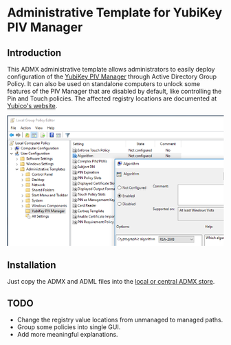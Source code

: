 # Administrative Template for YubiKey PIV Manager

## Introduction
This ADMX administrative template allows administrators to easily deploy configuration of the [YubiKey PIV Manager](https://github.com/Yubico/yubikey-piv-manager) through Active Directory Group Policy. It can also be used on standalone computers to unlock some features of the PIV Manager that are disabled by default, like controlling the Pin and Touch policies. The affected registry locations are documented at [Yubico's website](https://developers.yubico.com/yubikey-piv-manager/Settings_and_Group_Policy.html).

![Group Policy Editor Screenshot](https://github.com/MichaelGrafnetter/yubikey-piv-manager-admx/raw/master/screenshot.png)

## Installation
Just copy the ADMX and ADML files into the [local or central ADMX store](https://msdn.microsoft.com/en-us/library/bb530196.aspx#manageadmxfiles_topic2).

## TODO
- Change the registry value locations from unmanaged to managed paths.
- Group some policies into single GUI.
- Add more meaningful explanations.

